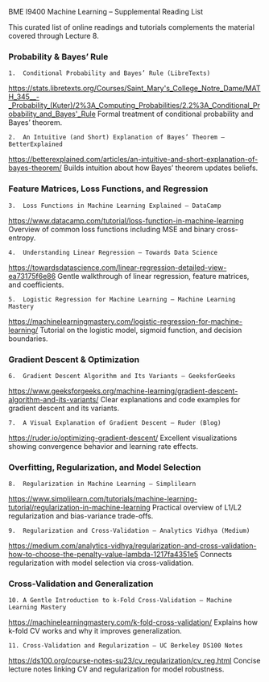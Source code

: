 BME I9400 Machine Learning – Supplemental Reading List

This curated list of online readings and tutorials complements the material covered through Lecture 8. 



### Probability & Bayes’ Rule

	1.	Conditional Probability and Bayes’ Rule (LibreTexts)
https://stats.libretexts.org/Courses/Saint_Mary's_College_Notre_Dame/MATH_345__-_Probability_(Kuter)/2%3A_Computing_Probabilities/2.2%3A_Conditional_Probability_and_Bayes'_Rule
Formal treatment of conditional probability and Bayes’ theorem.

	2.	An Intuitive (and Short) Explanation of Bayes’ Theorem – BetterExplained
https://betterexplained.com/articles/an-intuitive-and-short-explanation-of-bayes-theorem/
Builds intuition about how Bayes’ theorem updates beliefs.



### Feature Matrices, Loss Functions, and Regression

	3.	Loss Functions in Machine Learning Explained – DataCamp
https://www.datacamp.com/tutorial/loss-function-in-machine-learning
Overview of common loss functions including MSE and binary cross-entropy.

	4.	Understanding Linear Regression – Towards Data Science
https://towardsdatascience.com/linear-regression-detailed-view-ea73175f6e86
Gentle walkthrough of linear regression, feature matrices, and coefficients.

	5.	Logistic Regression for Machine Learning – Machine Learning Mastery
https://machinelearningmastery.com/logistic-regression-for-machine-learning/
Tutorial on the logistic model, sigmoid function, and decision boundaries.


### Gradient Descent & Optimization

	6.	Gradient Descent Algorithm and Its Variants – GeeksforGeeks
https://www.geeksforgeeks.org/machine-learning/gradient-descent-algorithm-and-its-variants/
Clear explanations and code examples for gradient descent and its variants.

	7.	A Visual Explanation of Gradient Descent – Ruder (Blog)
https://ruder.io/optimizing-gradient-descent/
Excellent visualizations showing convergence behavior and learning rate effects.

### Overfitting, Regularization, and Model Selection

	8.	Regularization in Machine Learning – Simplilearn
https://www.simplilearn.com/tutorials/machine-learning-tutorial/regularization-in-machine-learning
Practical overview of L1/L2 regularization and bias-variance trade-offs.

	9.	Regularization and Cross-Validation – Analytics Vidhya (Medium)
https://medium.com/analytics-vidhya/regularization-and-cross-validation-how-to-choose-the-penalty-value-lambda-1217fa4351e5
Connects regularization with model selection via cross-validation.


### Cross-Validation and Generalization

	10.	A Gentle Introduction to k-Fold Cross-Validation – Machine Learning Mastery
https://machinelearningmastery.com/k-fold-cross-validation/
Explains how k-fold CV works and why it improves generalization.

	11.	Cross-Validation and Regularization – UC Berkeley DS100 Notes
https://ds100.org/course-notes-su23/cv_regularization/cv_reg.html
Concise lecture notes linking CV and regularization for model robustness.


